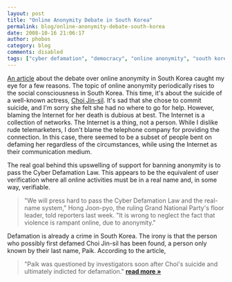 ```yaml
---
layout: post
title: "Online Anonymity Debate in South Korea"
permalink: blog/online-anonymity-debate-south-korea
date: 2008-10-16 21:06:17
author: phobos
category: blog
comments: disabled
tags: ["cyber defamation", "democracy", "online anonymity", "south korea", "whistleblowers"]
---
```


[An article](http://www.tmcnet.com/usubmit/-online-anonymity-hotly-debated-south-korea-/2008/10/15/3707066.htm) about the debate over online anonymity in South Korea caught my eye for a few reasons. The topic of online anonymity periodically rises to the social consciousness in South Korea. This time, it's about the suicide of a well-known actress, [Choi Jin-sil](http://en.wikipedia.org/wiki/Choi_Jin-sil). It's sad that she chose to commit suicide, and I'm sorry she felt she had no where to go for help. However, blaming the Internet for her death is dubious at best. The Internet is a collection of networks. The Internet is a thing, not a person. While I dislike rude telemarketers, I don't blame the telephone company for providing the connection. In this case, there seemed to be a subset of people bent on defaming her regardless of the circumstances, while using the Internet as their communication medium.

The real goal behind this upswelling of support for banning anonymity is to pass the Cyber Defamation Law. This appears to be the equivalent of user verification where all online activities must be in a real name and, in some way, verifiable.

> "We will press hard to pass the Cyber Defamation Law and the real-name system," Hong Joon-pyo, the ruling Grand National Party's floor leader, told reporters last week. "It is wrong to neglect the fact that violence is rampant online, due to anonymity."

Defamation is already a crime in South Korea. The irony is that the person who possibly first defamed Choi Jin-sil has been found, a person only known by their last name, Paik. According to the article,  

> "Paik was questioned by investigators soon after Choi's suicide and ultimately indicted for defamation." [**read more »**](https://blog.torproject.org/blog/online-anonymity-debate-south-korea)
